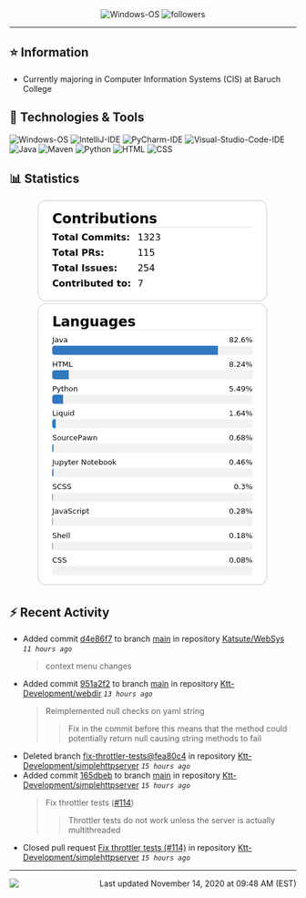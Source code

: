 <div align="center">
    <img 
        src="https://img.shields.io/badge/OS-Windows-informational?style=for-the-badge&color=3278be"
        alt="Windows-OS">
    <img 
        src="https://img.shields.io/github/followers/katsute?color=3278be&style=for-the-badge"
        alt="followers">
</div>

<hr>

## ⭐ Information

 - Currently majoring in Computer Information Systems (CIS) at Baruch College

## 🔧 Technologies & Tools

<img 
    src="https://img.shields.io/badge/OS-Windows-informational?style=flat-square&color=3278be"
    alt="Windows-OS">
<img 
    src="https://img.shields.io/badge/Editor-IntelliJ_IDEA-informational?style=flat-square&logo=intellij-idea&logoColor=white&color=3278be"
    alt="IntelliJ-IDE">
<img 
    src="https://img.shields.io/badge/Editor-PyCharm-informational?style=flat-square&logo=pycharm&logoColor=white&color=3278be"
    alt="PyCharm-IDE">
<img 
    src="https://img.shields.io/badge/Editor-Visual_Studio_Code-informational?style=flat-square&logo=Visual-Studio-Code&logoColor=white&color=3278be"
    alt="Visual-Studio-Code-IDE">
<img 
    src="https://img.shields.io/badge/Code-Java-informational?style=flat-square&logo=java&logoColor=white&color=3278be"
    alt="Java">
<img 
    src="https://img.shields.io/badge/Tools-Maven-informational?style=flat-square&logo=apache-maven&logoColor=white&color=3278be"
    alt="Maven">
<img 
    src="https://img.shields.io/badge/Code-Python-informational?style=flat-square&logo=python&logoColor=white&color=3278be"
    alt="Python">
<img 
    src="https://img.shields.io/badge/Code-HTML-informational?style=flat-square&logo=html5&logoColor=white&color=3278be"
    alt="HTML">
<img 
    src="https://img.shields.io/badge/Code-CSS-informational?style=flat-square&logo=css-wizardry&logoColor=white&color=3278be"
    alt="CSS">

## 📊 Statistics
<div align="center">
    <a href="https://github.com/Katsute/">
        <img src="https://github.com/Katsute/Katsute/blob/main/contributions.png">
    </a>
    <a href="https://github.com/Katsute/">
        <img src="https://github.com/Katsute/Katsute/blob/main/languages.png">
    </a>
</div>

## ⚡ Recent Activity

 - Added commit [d4e86f7](https://github.com/Katsute/WebSys/commit/d4e86f702b33176f9aab58606b0c15967da6f96c) to branch [main](https://github.com/Katsute/WebSys/tree/main) in repository [Katsute/WebSys](https://github.com/Katsute/WebSys)  *`11 hours ago`*
   > context menu changes
 - Added commit [951a2f2](https://github.com/Ktt-Development/webdir/commit/951a2f24b18a2c56d68ee2e19a878ee8321c34d1) to branch [main](https://github.com/Ktt-Development/webdir/tree/main) in repository [Ktt-Development/webdir](https://github.com/Ktt-Development/webdir)  *`13 hours ago`*
   > Reimplemented null checks on yaml string
   >  > Fix in the commit before this means that the method could potentially return null causing string methods to fail
 - Deleted branch [fix-throttler-tests@fea80c4](https://github.com/Ktt-Development/simplehttpserver/tree/fix-throttler-tests@fea80c4) in repository [Ktt-Development/simplehttpserver](https://github.com/Ktt-Development/simplehttpserver) *`15 hours ago`*
 - Added commit [165dbeb](https://github.com/Ktt-Development/simplehttpserver/commit/165dbeb920d9f54a8f8b343f3edde7762fa5fe91) to branch [main](https://github.com/Ktt-Development/simplehttpserver/tree/main) in repository [Ktt-Development/simplehttpserver](https://github.com/Ktt-Development/simplehttpserver)  *`15 hours ago`*
   > Fix throttler tests ([#114](https://github.com/Ktt-Development/simplehttpserver/issues/114))
   >  > Throttler tests do not work unless the server is actually multithreaded
 - Closed pull request [Fix throttler tests (#114)](https://github.com/Ktt-Development/simplehttpserver/pull/114) in repository [Ktt-Development/simplehttpserver](https://github.com/Ktt-Development/simplehttpserver)  *`15 hours ago`*

---
<img align="left" src="https://github.com/Katsute/Katsute/workflows/Update%20README.md/badge.svg"><p align="right">Last updated November 14, 2020 at 09:48 AM (EST)</p>
